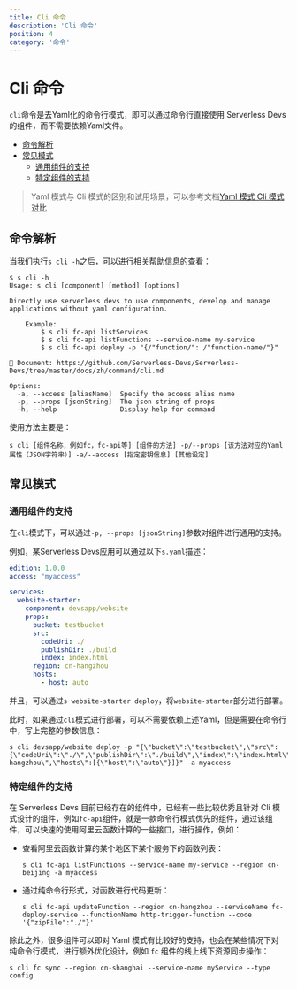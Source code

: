 ```yaml
---
title: Cli 命令
description: 'Cli 命令'
position: 4
category: '命令'
---
```

# Cli 命令

`cli`命令是去Yaml化的命令行模式，即可以通过命令行直接使用 Serverless Devs 的组件，而不需要依赖Yaml文件。

- [命令解析](#命令解析)
- [常见模式](#常见模式)
    - [通用组件的支持](#通用组件的支持)
    - [特定组件的支持](#特定组件的支持)

> Yaml 模式与 Cli 模式的区别和试用场景，可以参考文档[Yaml 模式 Cli 模式对比](./../yaml_and_cli.md)

## 命令解析

当我们执行`s cli -h`之后，可以进行相关帮助信息的查看：

```shell script
$ s cli -h
Usage: s cli [component] [method] [options]

Directly use serverless devs to use components, develop and manage applications without yaml configuration.
    
    Example:
        $ s cli fc-api listServices
        $ s cli fc-api listFunctions --service-name my-service
        $ s cli fc-api deploy -p "{/"function/": /"function-name/"}"
    
📖 Document: https://github.com/Serverless-Devs/Serverless-Devs/tree/master/docs/zh/command/cli.md

Options:
  -a, --access [aliasName]  Specify the access alias name
  -p, --props [jsonString]  The json string of props
  -h, --help                Display help for command
```

使用方法主要是：

```shell script
s cli [组件名称，例如fc，fc-api等] [组件的方法] -p/--props [该方法对应的Yaml属性（JSON字符串）] -a/--access [指定密钥信息] [其他设定]
```


## 常见模式

### 通用组件的支持

在`cli`模式下，可以通过`-p, --props [jsonString]`参数对组件进行通用的支持。

例如，某Serverless Devs应用可以通过以下`s.yaml`描述：

```yaml
edition: 1.0.0
access: "myaccess"

services:
  website-starter:
    component: devsapp/website
    props:
      bucket: testbucket
      src:
        codeUri: ./
        publishDir: ./build
        index: index.html
      region: cn-hangzhou
      hosts:
        - host: auto
```

并且，可以通过`s website-starter deploy`，将`website-starter`部分进行部署。

此时，如果通过`cli`模式进行部署，可以不需要依赖上述Yaml，但是需要在命令行中，写上完整的参数信息：

```shell script
s cli devsapp/website deploy -p "{\"bucket\":\"testbucket\",\"src\":{\"codeUri\":\"./\",\"publishDir\":\"./build\",\"index\":\"index.html\"},\"region\":\"cn-hangzhou\",\"hosts\":[{\"host\":\"auto\"}]}" -a myaccess
```

### 特定组件的支持

在 Serverless Devs 目前已经存在的组件中，已经有一些比较优秀且针对 Cli 模式设计的组件，例如`fc-api`组件，就是一款命令行模式优先的组件，通过该组件，可以快速的使用阿里云函数计算的一些接口，进行操作，例如：

- 查看阿里云函数计算的某个地区下某个服务下的函数列表：
    ```shell script
    s cli fc-api listFunctions --service-name my-service --region cn-beijing -a myaccess
    ```
- 通过纯命令行形式，对函数进行代码更新：
    ```shell script
    s cli fc-api updateFunction --region cn-hangzhou --serviceName fc-deploy-service --functionName http-trigger-function --code '{"zipFile":"./"}'
    ```

除此之外，很多组件可以即对 Yaml 模式有比较好的支持，也会在某些情况下对 纯命令行模式，进行额外优化设计，例如 `fc` 组件的线上线下资源同步操作：
```shell script
s cli fc sync --region cn-shanghai --service-name myService --type config
```